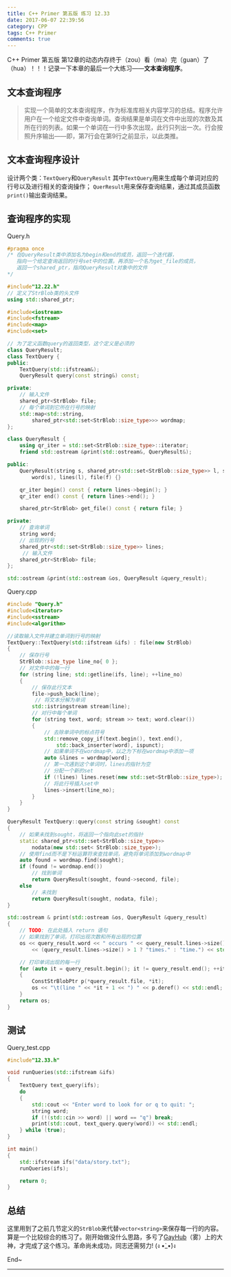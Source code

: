 ```yaml
---
title: C++ Primer 第五版 练习 12.33
date: 2017-06-07 22:39:56
category: CPP
tags: C++ Primer
comments: true
---
```


C++ Primer 第五版 第12章的动态内存终于（zou）看（ma）完（guan）了（hua）！！！记录一下本章的最后一个大练习——**文本查询程序**。
<!--more-->

## 文本查询程序

> 实现一个简单的文本查询程序，作为标准库相关内容学习的总结。程序允许用户在一个给定文件中查询单词。查询结果是单词在文件中出现的次数及其所在行的列表。如果一个单词在一行中多次出现，此行只列出一次。行会按照升序输出——即，第7行会在第9行之前显示，以此类推。

## 文本查询程序设计

设计两个类：`TextQuery`和`QueryResult`
其中`TextQuery`用来生成每个单词对应的行号以及进行相关的查询操作；
`QuerResult`用来保存查询结果，通过其成员函数`print()`输出查询结果。

## 查询程序的实现

Query.h
```C++
#pragma once
/* 在QueryResult类中添加名为begin和end的成员，返回一个迭代器，
   指向一个给定查询返回的行号set中的位置。再添加一个名为get_file的成员，
   返回一个shared_ptr，指向QueryResult对象中的文件
*/

#include"12.22.h"
// 定义了StrBlob类的头文件
using std::shared_ptr;

#include<iostream>
#include<fstream>
#include<map>
#include<set>

// 为了定义函数query的返回类型，这个定义是必须的
class QueryResult;
class TextQuery {
public:
	TextQuery(std::ifstream&);
	QueryResult query(const string&) const;

private:
 	// 输入文件
	shared_ptr<StrBlob> file;						   
	// 每个单词到它所在行号的映射
	std::map<std::string, 
		shared_ptr<std::set<StrBlob::size_type>>> wordmap;
};

class QueryResult {
	using qr_iter = std::set<StrBlob::size_type>::iterator;
	friend std::ostream &print(std::ostream&, QueryResult&);

public:
	QueryResult(string s, shared_ptr<std::set<StrBlob::size_type>> l, shared_ptr<StrBlob> f) :
		word(s), lines(l), file(f) {}

	qr_iter begin() const { return lines->begin(); }
	qr_iter end() const { return lines->end(); }

	shared_ptr<StrBlob> get_file() const { return file; }

private:
	// 查询单词
	string word;
	// 出现的行号
	shared_ptr<std::set<StrBlob::size_type>> lines;
	 // 输入文件
	shared_ptr<StrBlob> file;
};

std::ostream &print(std::ostream &os, QueryResult &query_result);

```

Query.cpp
```C++
#include "Query.h"
#include<iterator>
#include<sstream>
#include<algorithm>

//读取输入文件并建立单词到行号的映射
TextQuery::TextQuery(std::ifstream &ifs) : file(new StrBlob)
{
	// 保存行号
	StrBlob::size_type line_no{ 0 };
	// 对文件中的每一行
	for (string line; std::getline(ifs, line); ++line_no)
	{
		// 保存此行文本
		file->push_back(line);
		 // 将文本分解为单词
		std::istringstream stream(line);
		// 对行中每个单词
		for (string text, word; stream >> text; word.clear())
		{
			// 去除单词中的标点符号
			std::remove_copy_if(text.begin(), text.end(),
				std::back_inserter(word), ispunct);
			// 如果单词不在wordmap中，以之为下标在wordmap中添加一项
			auto &lines = wordmap[word];
			// 第一次遇到这个单词时，lines的指针为空
			// 分配一个新的set
			if (!lines) lines.reset(new std::set<StrBlob::size_type>);
			// 将此行号插入set中
			lines->insert(line_no);
		}
	}
}

QueryResult TextQuery::query(const string &sought) const
{
	// 如果未找到sought，将返回一个指向此set的指针
	static shared_ptr<std::set<StrBlob::size_type>>
		nodata(new std::set< StrBlob::size_type>);
	// 使用find而不是下标运算符来查找单词，避免将单词添加到wordmap中
	auto found = wordmap.find(sought);
	if (found != wordmap.end())
		// 找到单词
		return QueryResult(sought, found->second, file);
	else
		// 未找到
		return QueryResult(sought, nodata, file);
}

std::ostream & print(std::ostream &os, QueryResult &query_result)
{
	// TODO: 在此处插入 return 语句
	// 如果找到了单词，打印出现次数和所有出现的位置
	os << query_result.word << " occurs " << query_result.lines->size() << " "
		<< (query_result.lines->size() > 1 ? "times." : "time.") << std::endl;

	// 打印单词出现的每一行
	for (auto it = query_result.begin(); it != query_result.end(); ++it)
	{
		ConstStrBlobPtr p(*query_result.file, *it);
		os << "\t(line " << *it + 1 << ") " << p.deref() << std::endl;
	}
	return os;
}
```

## 测试
Query_test.cpp
```C++
#include"12.33.h"

void runQueries(std::ifstream &ifs)
{
	TextQuery text_query(ifs);
	do
	{
		std::cout << "Enter word to look for or q to quit: ";
		string word;
		if (!(std::cin >> word) || word == "q") break;
		print(std::cout, text_query.query(word)) << std::endl;
	} while (true);
}

int main()
{
	std::ifstream ifs("data/story.txt");
	runQueries(ifs);

	return 0;
}
```

## 总结
这里用到了之前几节定义的`StrBlob`来代替`vector<string>`来保存每一行的内容。
算是一个比较综合的练习了。刚开始做没什么思路，多亏了[GayHub](https://github.com/pezy/CppPrimer)（雾）上的大神，才完成了这个练习。革命尚未成功，同志还需努力!
(ง •̀_•́)ง 



End~

---